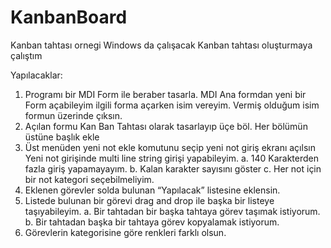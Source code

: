 # KanbanBoard
Kanban tahtası ornegi
Windows da çalışacak Kanban tahtası oluşturmaya çalıştım 

Yapılacaklar:
1.	Programı bir MDI Form ile beraber tasarla. MDI Ana formdan yeni bir Form açabileyim ilgili forma açarken isim vereyim. Vermiş olduğum isim formun üzerinde çıksın.
2.	Açılan formu Kan Ban Tahtası olarak tasarlayıp üçe böl. Her bölümün üstüne başlık ekle
3.	Üst menüden yeni not ekle komutunu seçip yeni not giriş ekranı açılsın Yeni not girişinde multi line string girişi yapabileyim.
	a.	140 Karakterden fazla giriş yapamayayım.
  b.	Kalan karakter sayısını göster
  c.	Her not için bir not kategori seçebilmeliyim. 
4.	Eklenen görevler solda bulunan “Yapılacak” listesine eklensin.
5.	Listede bulunan bir görevi drag and drop ile başka bir listeye taşıyabileyim.
  a.	Bir tahtadan bir başka tahtaya görev taşımak istiyorum.
  b.	Bir tahtadan başka bir tahtaya görev kopyalamak istiyorum.
6.	 Görevlerin kategorisine göre renkleri farklı olsun.
 
